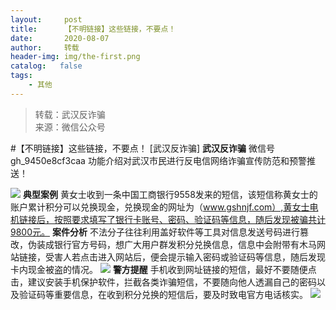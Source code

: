 ```yaml
---
layout:     post
title:      【不明链接】这些链接，不要点！
date:       2020-08-07
author:     转载
header-img: img/the-first.png
catalog:   false
tags:
    - 其他
---
```


<blockquote><p>转载：武汉反诈骗<br>
来源：微信公众号</p></blockquote>

#【不明链接】这些链接，不要点！
[武汉反诈骗]
**武汉反诈骗**
微信号gh_9450e8cf3caa
功能介绍对武汉市民进行反电信网络诈骗宣传防范和预警推送！

![]({{site.baseurl}}/postimg/qtiaKhL68Owr01ZtSMJFHBiakp6S9Bx1JgHYQMMFKjIicibxazQzfiajQXFyeQdWZQK733KAl0ia6MMia1YRYpcic5gBsQ.jpeg)
**典型案例**
黄女士收到一条中国工商银行9558发来的短信，该短信称黄女士的账户累计积分可以兑换现金，兑换现金的网址为（www.gshnjf.com）,黄女士电机链接后，按照要求填写了银行卡账号、密码、验证码等信息，随后发现被骗共计9800元。
**案件分析**
不法分子往往利用盖好软件等工具对信息发送号码进行篡改，伪装成银行官方号码，想广大用户群发积分兑换信息，信息中会附带有木马网站链接，受害人若点击进入网站后，便会提示输入密码或验证码等信息，随后发现卡内现金被盗的情况。
![]({{site.baseurl}}/postimg/fgnkxfGnnkT5bz6Q6Sg2ckaJSfqicIFYr1UoiajTge4GhmWMHMXKgTmvhEwsAyPoofuVGZo5FXlQzmnnWrhSSU8Q.png)
**警方提醒**
手机收到网址链接的短信，最好不要随便点击，建议安装手机保护软件，拦截各类诈骗短信，不要随向他人透漏自己的密码以及验证码等重要信息，在收到积分兑换的短信后，要及时致电官方电话核实。
![]({{site.baseurl}}/postimg/8wBAcE4t1v5RK4ZicOH3TTkcChv3yI9RCVMrTNicGw7KXXVqTJgKAt2VQztqfCUxVTib9TaOA1PnrtxeyXdYyL3tg.jpeg)

